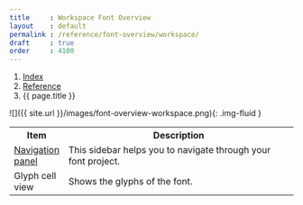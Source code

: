 ```yaml
---
title     : Workspace Font Overview
layout    : default
permalink : /reference/font-overview/workspace/
draft     : true
order     : 4100
---
```


<nav aria-label="breadcrumb">
  <ol class="breadcrumb small">
    <li class="breadcrumb-item"><a href="{{ site.url }}">Index</a></li>
    <li class="breadcrumb-item"><a href="{{ site.url }}/reference">Reference</a></li>
    <li class="breadcrumb-item active" aria-current="page">{{ page.title }}</li>
  </ol>
</nav>

![]({{ site.url }}/images/font-overview-workspace.png){: .img-fluid }

<table class='table table-hover'>
<tr>
<th width='13%'>Item</th>
<th width='82%'>Description</th>
</tr>
<tr>
<td><a href='{{ site.url }}/reference/font-overview/panels/navigation'>Navigation panel</a></td>
<td>This sidebar helps you to navigate through your font project.</td>
</tr>
<tr>
<td>Glyph cell view</td>
<td>Shows the glyphs of the font.</td>
</tr>
</table>
